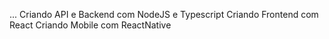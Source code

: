 ...
Criando API e Backend com NodeJS e Typescript 
Criando Frontend com React 
Criando Mobile com ReactNative
